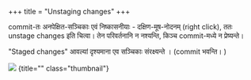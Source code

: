 +++
title = "Unstaging changes"
+++

commit-तः अनपेक्षित-सञ्चिकाः एवं निष्कासनीयाः - दक्षिण-मूष-नोदनम् (right click), ततः unstage changes इति चित्वा। तेन परिवर्तनानि न नश्यन्ति, किञ्च commit-मध्ये न प्रेष्यन्ते।

"Staged changes" आवल्यां दृश्यमाना एव सञ्चिकाः संरक्ष्यन्ते । (commit भवन्ति। )

![](../images/unstage-changes.png)
{title="" class="thumbnail"}